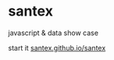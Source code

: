 # santex
javascript &amp; data show case

start it <a href="http://santex.github.io/santex" target="_new">santex.github.io/santex</a>

